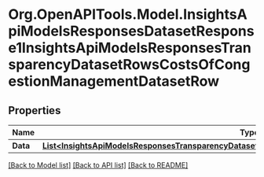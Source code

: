 # Org.OpenAPITools.Model.InsightsApiModelsResponsesDatasetResponse1InsightsApiModelsResponsesTransparencyDatasetRowsCostsOfCongestionManagementDatasetRow

## Properties

Name | Type | Description | Notes
------------ | ------------- | ------------- | -------------
**Data** | [**List&lt;InsightsApiModelsResponsesTransparencyDatasetRowsCostsOfCongestionManagementDatasetRow&gt;**](InsightsApiModelsResponsesTransparencyDatasetRowsCostsOfCongestionManagementDatasetRow.md) |  | [optional] 

[[Back to Model list]](../README.md#documentation-for-models) [[Back to API list]](../README.md#documentation-for-api-endpoints) [[Back to README]](../README.md)

